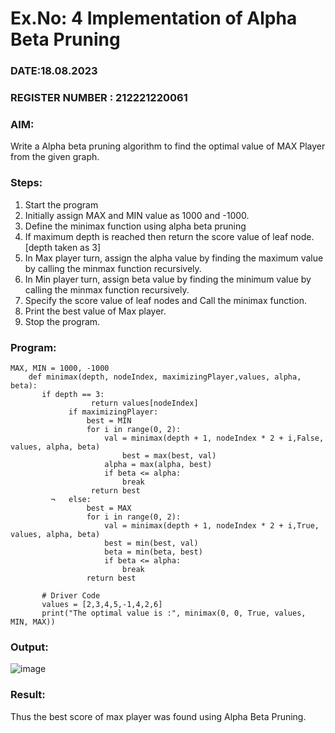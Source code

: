 # Ex.No: 4   Implementation of Alpha Beta Pruning 
### DATE:18.08.2023                                                                            
### REGISTER NUMBER : 212221220061
### AIM: 
Write a Alpha beta pruning algorithm to find the optimal value of MAX Player from the given graph.
### Steps:
1. Start the program
2. Initially  assign MAX and MIN value as 1000 and -1000.
3.  Define the minimax function  using alpha beta pruning
4.  If maximum depth is reached then return the score value of leaf node. [depth taken as 3]
5.  In Max player turn, assign the alpha value by finding the maximum value by calling the minmax function recursively.
6.  In Min player turn, assign beta value by finding the minimum value by calling the minmax function recursively.
7.  Specify the score value of leaf nodes and Call the minimax function.
8.  Print the best value of Max player.
9.  Stop the program. 

### Program:
```
MAX, MIN = 1000, -1000
	def minimax(depth, nodeIndex, maximizingPlayer,values, alpha, beta):
	   if depth == 3:
        	      return values[nodeIndex]
             if maximizingPlayer:
                 best = MIN
                 for i in range(0, 2):
                     val = minimax(depth + 1, nodeIndex * 2 + i,False, values, alpha, beta)
            	         best = max(best, val)
                     alpha = max(alpha, best)
                     if beta <= alpha:
                         break
                  return best
         ¬   else:
                 best = MAX
                 for i in range(0, 2):
                     val = minimax(depth + 1, nodeIndex * 2 + i,True, values, alpha, beta)
                     best = min(best, val)
                     beta = min(beta, best)
                     if beta <= alpha:
                         break
                 return best

       # Driver Code
       values = [2,3,4,5,-1,4,2,6]
       print("The optimal value is :", minimax(0, 0, True, values, MIN, MAX))

```











### Output:
![image](https://github.com/viswapriyaG/AI_Lab_2023-24/assets/131427787/19eb37b3-8edd-479c-9063-e6917efbc73a)




### Result:
Thus the best score of max player was found using Alpha Beta Pruning.
